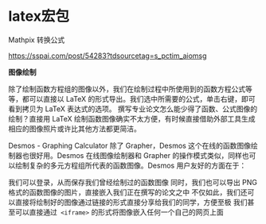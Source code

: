 # latex宏包



 Mathpix 转换公式

https://sspai.com/post/54283?tdsourcetag=s_pctim_aiomsg





**图像绘制**

除了绘制函数方程组的图像以外，我们在绘制过程中所使用到的函数方程公式等等，都可以直接以 LaTeX 的形式导出。我们选中所需要的公式，单击右键，即可看到拷贝为 LaTeX 表达式的选项。
撰写专业论文怎么能少得了函数、公式图像的绘制？直接用 LaTeX 绘制函数图像确实不太方便，有时候直接借助外部工具生成相应的图像照片或许比其他方法都更简洁。

Desmos - Graphing Calculator
除了 Grapher，Desmos 这个在线的函数图像绘制器也很好用。Desmos 在线图像绘制器和 Grapher 的操作模式类似，同样也可以绘制复杂的多元方程组所代表的函数图像。Desmos 用户友好的方面在于：

我们可以登录，从而保存我们曾经绘制过的函数图像
同时，我们也可以导出 PNG 格式的函数图像的图片，直接嵌入我们正在撰写的论文之中
不仅如此，我们还可以直接将绘制好的图像通过链接的形式直接分享给我们的同学，方便至极
我们甚至可以直接通过``` <iframe>``` 的形式将图像嵌入任何一个自己的网页上面
